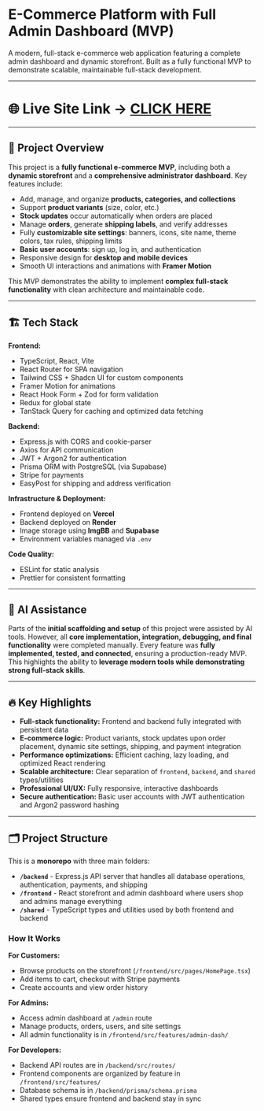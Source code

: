

# E-Commerce Platform with Full Admin Dashboard (MVP)

A modern, full-stack e-commerce web application featuring a complete admin dashboard and dynamic storefront. Built as a fully functional MVP to demonstrate scalable, maintainable full-stack development.

---

# 🌐 Live Site Link → [CLICK HERE](https://gshop-pied.vercel.app/)

---

## 🚀 Project Overview

This project is a **fully functional e-commerce MVP**, including both a **dynamic storefront** and a **comprehensive administrator dashboard**. Key features include:

- Add, manage, and organize **products, categories, and collections**
- Support **product variants** (size, color, etc.)
- **Stock updates** occur automatically when orders are placed
- Manage **orders**, generate **shipping labels**, and verify addresses
- Fully **customizable site settings**: banners, icons, site name, theme colors, tax rules, shipping limits
- **Basic user accounts**: sign up, log in, and authentication
- Responsive design for **desktop and mobile devices**
- Smooth UI interactions and animations with **Framer Motion**

This MVP demonstrates the ability to implement **complex full-stack functionality** with clean architecture and maintainable code.

---

## 🏗️ Tech Stack

**Frontend:**

- TypeScript, React, Vite
- React Router for SPA navigation
- Tailwind CSS + Shadcn UI for custom components
- Framer Motion for animations
- React Hook Form + Zod for form validation
- Redux for global state
- TanStack Query for caching and optimized data fetching

**Backend:**

- Express.js with CORS and cookie-parser
- Axios for API communication
- JWT + Argon2 for authentication
- Prisma ORM with PostgreSQL (via Supabase)
- Stripe for payments
- EasyPost for shipping and address verification

**Infrastructure & Deployment:**

- Frontend deployed on **Vercel**
- Backend deployed on **Render**
- Image storage using **ImgBB** and **Supabase**
- Environment variables managed via `.env`

**Code Quality:**

- ESLint for static analysis
- Prettier for consistent formatting

---

## 🤖 AI Assistance

Parts of the **initial scaffolding and setup** of this project were assisted by AI tools. However, all **core implementation, integration, debugging, and final functionality** were completed manually. Every feature was **fully implemented, tested, and connected**, ensuring a production-ready MVP. This highlights the ability to **leverage modern tools while demonstrating strong full-stack skills**.

---

## 🔥 Key Highlights

- **Full-stack functionality:** Frontend and backend fully integrated with persistent data
- **E-commerce logic:** Product variants, stock updates upon order placement, dynamic site settings, shipping, and payment integration
- **Performance optimizations:** Efficient caching, lazy loading, and optimized React rendering
- **Scalable architecture:** Clear separation of `frontend`, `backend`, and `shared` types/utilities
- **Professional UI/UX:** Fully responsive, interactive dashboards
- **Secure authentication:** Basic user accounts with JWT authentication and Argon2 password hashing

---

## 🗂️ Project Structure

This is a **monorepo** with three main folders:

- **`/backend`** - Express.js API server that handles all database operations, authentication, payments, and shipping
- **`/frontend`** - React storefront and admin dashboard where users shop and admins manage everything
- **`/shared`** - TypeScript types and utilities used by both frontend and backend

### How It Works

**For Customers:**

- Browse products on the storefront (`/frontend/src/pages/HomePage.tsx`)
- Add items to cart, checkout with Stripe payments
- Create accounts and view order history

**For Admins:**

- Access admin dashboard at `/admin` route
- Manage products, orders, users, and site settings
- All admin functionality is in `/frontend/src/features/admin-dash/`

**For Developers:**

- Backend API routes are in `/backend/src/routes/`
- Frontend components are organized by feature in `/frontend/src/features/`
- Database schema is in `/backend/prisma/schema.prisma`
- Shared types ensure frontend and backend stay in sync
